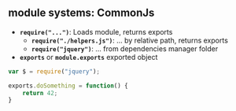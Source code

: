 ## module systems: CommonJs

* **`require("...")`**: Loads module, returns exports
  * **`require("./helpers.js")`**: ... by relative path, returns exports
  * **`require("jquery")`**: ... from dependencies manager folder
* **`exports`** or **`module.exports`** exported object

``` js
var $ = require("jquery");

exports.doSomething = function() {
	return 42;
}
```